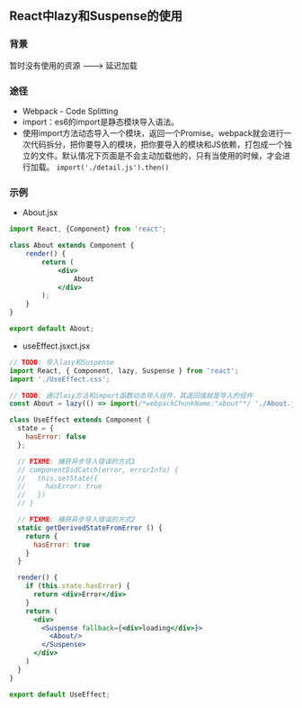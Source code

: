 ## React中lazy和Suspense的使用

### 背景
暂时没有使用的资源 ---> 延迟加载

### 途径
- Webpack - Code Splitting
- import：es6的import是静态模块导入语法。
- 使用import方法动态导入一个模块，返回一个Promise。webpack就会进行一次代码拆分，把你要导入的模块，把你要导入的模块和JS依赖，打包成一个独立的文件。默认情况下页面是不会主动加载他的，只有当使用的时候，才会进行加载。
`import('./detail.js').then()`
### 示例
- About.jsx   
```jsx harmony
import React, {Component} from 'react';

class About extends Component {
	render() {
		return (
			<div>
				About
			</div>
		);
	}
}

export default About;

```
- useEffect.jsxct.jsx
```jsx harmony
// TODO: 导入lasy和Suspense
import React, { Component, lazy, Suspense } from 'react';
import './UseEffect.css';

// TODO: 通过lasy方法和import函数动态导入组件，其返回值就是导入的组件
const About = lazy(() => import(/*webpackChunkName:"about"*/ './About.jsx'));

class UseEffect extends Component {
  state = {
    hasError: false
  };

  // FIXME: 捕获异步导入错误的方式1
  // componentDidCatch(error, errorInfo) {
  //   this.setState({
  //     hasError: true
  //   })
  // }

  // FIXME: 捕获异步导入错误的方式2
  static getDerivedStateFromError () {
    return {
      hasError: true
    }
  }

  render() {
    if (this.state.hasError) {
      return <div>Error</div>
    }
    return (
      <div>
        <Suspense fallback={<div>loading</div>}>
          <About/>
        </Suspense>
      </div>
    )
  }
}

export default UseEffect;
```
